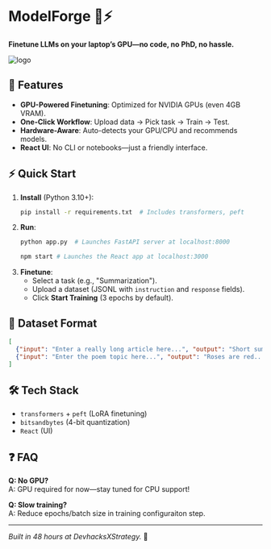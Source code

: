 # ModelForge 🔧⚡

**Finetune LLMs on your laptop’s GPU—no code, no PhD, no hassle.**  

![logo](https://github.com/user-attachments/assets/12b3545d-0e8b-4460-9291-d0786c9cb0fa)


## 🚀 **Features**  
- **GPU-Powered Finetuning**: Optimized for NVIDIA GPUs (even 4GB VRAM).  
- **One-Click Workflow**: Upload data → Pick task → Train → Test.  
- **Hardware-Aware**: Auto-detects your GPU/CPU and recommends models.  
- **React UI**: No CLI or notebooks—just a friendly interface.  

## ⚡ **Quick Start**  
1. **Install** (Python 3.10+):  
   ```bash
   pip install -r requirements.txt  # Includes transformers, peft
   ```  
2. **Run**:  
   ```bash
   python app.py  # Launches FastAPI server at localhost:8000
   ```
   ```bash
   npm start # Launches the React app at localhost:3000
   ```  
3. **Finetune**:  
   - Select a task (e.g., "Summarization").  
   - Upload a dataset (JSONL with `instruction` and `response` fields).  
   - Click **Start Training** (3 epochs by default).  

## 📂 **Dataset Format**  
```json
[
  {"input": "Enter a really long article here...", "output": "Short summary."},
  {"input": "Enter the poem topic here...", "output": "Roses are red..."}
]
```

## 🛠 **Tech Stack**  
- `transformers` + `peft` (LoRA finetuning)  
- `bitsandbytes` (4-bit quantization)  
- `React` (UI)   

## ❓ **FAQ**  
**Q: No GPU?**  
A: GPU required for now—stay tuned for CPU support!  

**Q: Slow training?**  
A: Reduce epochs/batch size in training configuraiton step.  

---

*Built in 48 hours at DevhacksXStrategy.* 🚀  
